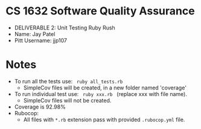 # CS 1632 Software Quality Assurance
  - DELIVERABLE 2: Unit Testing Ruby Rush
  - Name: Jay Patel
  - Pitt Username: jjp107

# Notes

  - To run all the tests use:
    <code> ruby all_tests.rb </code>
      - SimpleCov files will be created, in a new folder named 'coverage'
  - To run individual test use:
    <code> ruby xxx.rb </code> (replace xxx with file name).
      - SimpleCov files will not be created.
  - Coverage is 92.98%
  - Rubocop:
      - All files with <code>*.rb</code> extension pass with provided
      <code>.rubocop.yml</code> file.
